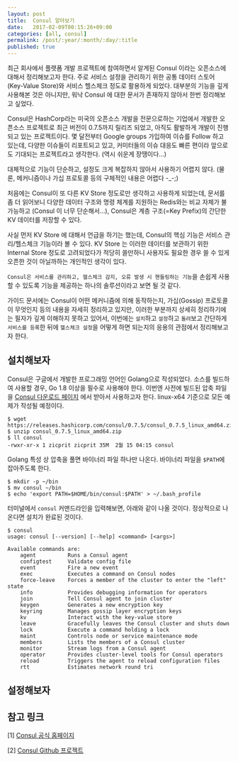 ```yaml
---
layout: post
title:  Consul 알아보기
date:   2017-02-09T00:15:26+09:00
categories: [all, consul]
permalink: /post/:year/:month/:day/:title
published: true
---
```


최근 회사에서 플랫폼 개발 프로젝트에 참여하면서 알게된 Consul 이라는 오픈소스에 대해서 정리해보고자 한다. 주로 서비스 설정을 관리하기 위한 공통 데이터 스토어 (Key-Value Store)와 서비스 헬스체크 정도로 활용하게 되었다. 대부분의 기능을 깊게 사용해본 것은 아니지만, 워낙 Consul 에 대한 문서가 존재하지 않아서 한번 정리해보고 싶었다.

Consul은 HashCorp라는 미국의 오픈소스 개발을 전문으로하는 기업에서 개발한 오픈소스 프로젝트로 최근 버전이 0.7.5까지 릴리즈 되었고, 아직도 활발하게 개발이 진행되고 있는 프로젝트이다. 몇 달전부터 Google groups 가입하여 이슈를 Follow 하고 있는데, 다양한 이슈들이 리포트되고 있고, 커미터들의 이슈 대응도 빠른 편이라 앞으로도 기대되는 프로젝트라고 생각한다. (역시 쉬운게 장땡이다...)

대체적으로 기능이 단순하고, 설정도 크게 복잡하지 않아서 사용하기 어렵지 않다. (물론, 메커니즘이나 가십 프로토콜 등의 구체적인 내용은 어렵다 -_-;)

처음에는 Consul이 또 다른 KV Store 정도로만 생각하고 사용하게 되었는데, 문서를 좀 더 읽어보니 다양한 데이터 구조와 명령 체계를 지원하는 Redis와는 비교 자체가 불가능하고 (Consul 이 너무 단순해서...), Consul은 계층 구조(=Key Prefix)의 간단한 KV 데이터를 저장할 수 있다.

사실 먼저 KV Store 에 대해서 언급을 하기는 했는데, Consul의 핵심 기능은 서비스 관리/헬스체크 기능이라 볼 수 있다. KV Store 는 이러한 데이터를 보관하기 위한 Internal Store 정도로 고려되었다가 적당히 쓸만하니 사용자도 필요한 경우 쓸 수 있게 오픈한 것이 아닐까하는 개인적인 생각이 있다.

`Consul은 서비스를 관리하고, 헬스체크 감지, 오류 발생 시 핸들링하는 기능`을 손쉽게 사용할 수 있도록 기능을 제공하는 하나의 솔루션이라고 보면 될 것 같다.

가이드 문서에는 Consul이 어떤 메커니즘에 의해 동작하는지, 가십(Gossip) 프로토콜이 무엇인지 등의 내용을 자세히 정리하고 있지만, 이러한 부분까지 상세히 정리하기에는 필자가 깊게 이해하지 못하고 있어서, 이번에는 `설치`하고 `설정`하고 `돌려`보고 간단하게 `서비스를 등록`한 뒤에 `헬스체크 설정`을 어떻게 하면 되는지의 응용의 관점에서 정리해보고자 한다.

## 설치해보자

Consul은 구글에서 개발한 프로그래밍 언어인 Golang으로 작성되었다. 소스를 빌드하여 사용할 경우, Go 1.8 이상을 필수로 사용해야 한다. 이번엔 사전에 빌드된 압축 파일을 [Consul 다운로드 페이지](https://www.consul.io/downloads.html) 에서 받아서 사용하고자 한다. linux-x64 기준으로 모든 예제가 작성될 예정이다.

```
$ wget https://releases.hashicorp.com/consul/0.7.5/consul_0.7.5_linux_amd64.zip
$ unzip consul_0.7.5_linux_amd64.zip
$ ll consul
-rwxr-xr-x 1 zicprit zicprit 35M  2월 15 04:15 consul
```

Golang 특성 상 압축을 풀면 바이너리 파일 하나만 나온다. 바이너리 파일을 `$PATH`에 잡아주도록 한다.

```
$ mkdir -p ~/bin
$ mv consul ~/bin
$ echo 'export PATH=$HOME/bin/consul:$PATH' > ~/.bash_profile
```

터미널에서 `consul` 커맨드라인을 입력해보면, 아래와 같이 나올 것이다. 정상적으로 나온다면 설치가 완료된 것이다.

```
$ consul
usage: consul [--version] [--help] <command> [<args>]

Available commands are:
    agent          Runs a Consul agent
    configtest     Validate config file
    event          Fire a new event
    exec           Executes a command on Consul nodes
    force-leave    Forces a member of the cluster to enter the "left" state
    info           Provides debugging information for operators
    join           Tell Consul agent to join cluster
    keygen         Generates a new encryption key
    keyring        Manages gossip layer encryption keys
    kv             Interact with the key-value store
    leave          Gracefully leaves the Consul cluster and shuts down
    lock           Execute a command holding a lock
    maint          Controls node or service maintenance mode
    members        Lists the members of a Consul cluster
    monitor        Stream logs from a Consul agent
    operator       Provides cluster-level tools for Consul operators
    reload         Triggers the agent to reload configuration files
    rtt            Estimates network round tri
```

## 설정해보자



## 참고 링크

[1] [Consul 공식 홈페이지](https://www.consul.io/)

[2] [Consul Github 프로젝트](https://github.com/hashicorp/consul)
